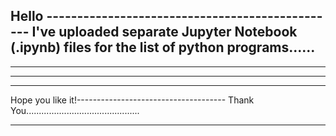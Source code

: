 Hello ------------------------------------------------
I've uploaded separate Jupyter Notebook (.ipynb) files 
for the list of python programs......
------------------------------------------------------
------------------------------------------------------
------------------------------------------------------
------------------------------------------------------
Hope you like it!-------------------------------------
Thank You.............................................

------------------------------------------------------
